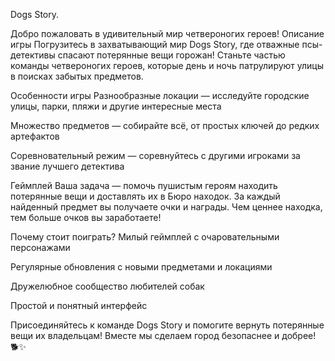 Dogs Story.

Добро пожаловать в удивительный мир четвероногих героев!
Описание игры
Погрузитесь в захватывающий мир Dogs Story, где отважные псы-детективы спасают потерянные вещи горожан! Станьте частью команды четвероногих героев, которые день и ночь патрулируют улицы в поисках забытых предметов.

Особенности игры
Разнообразные локации — исследуйте городские улицы, парки, пляжи и другие интересные места

Множество предметов — собирайте всё, от простых ключей до редких артефактов

Соревновательный режим — соревнуйтесь с другими игроками за звание лучшего детектива

Геймплей
Ваша задача — помочь пушистым героям находить потерянные вещи и доставлять их в Бюро находок. За каждый найденный предмет вы получаете очки и награды. Чем ценнее находка, тем больше очков вы заработаете!

Почему стоит поиграть?
Милый геймплей с очаровательными персонажами

Регулярные обновления с новыми предметами и локациями

Дружелюбное сообщество любителей собак

Простой и понятный интерфейс

Присоединяйтесь к команде Dogs Story и помогите вернуть потерянные вещи их владельцам! Вместе мы сделаем город безопаснее и добрее! 🐕✨
